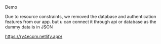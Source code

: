 Demo

Due to resource constraints, we removed the database and authentication features from our app. but u can connect it through api or database as the dummy data is in JSON

https://ry4ecom.netlify.app/
